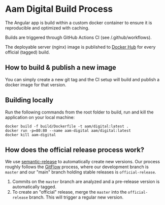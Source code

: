 # Aam Digital Build Process

The Angular app is build within a custom docker container to ensure it is reproducible and optimized with caching.

Builds are triggered through GitHub Actions CI (see /.github/workflows).

The deployable server (nginx) image is published to [Docker Hub](https://hub.docker.com/r/aamdigital/ndb-server)
for every official (tagged) build.

## How to build & publish a new image
You can simply create a new git tag and the CI setup will build and publish a docker image for that version.

## Building locally
Run the following commands from the root folder to build, run and kill the application on your local machine:
```
docker build -f build/Dockerfile -t aam/digital:latest .
docker run -p=80:80 --name aam-digital aam/digital:latest
docker kill aam-digital
```

## How does the official release process work?
We use [semantic-release](https://github.com/semantic-release/semantic-release) to automatically create new versions.
Our process roughly follows the [GitFlow](https://www.atlassian.com/git/tutorials/comparing-workflows/gitflow-workflow) process,
where our development branch is `master` and our "main" branch holding stable releases is `official-release`. 
1. Commits on the `master` branch are analyzed and a pre-release version is automatically tagged.
2. To create an "official" release, merge the `master` into the `official-release` branch. This will trigger a regular new version.

